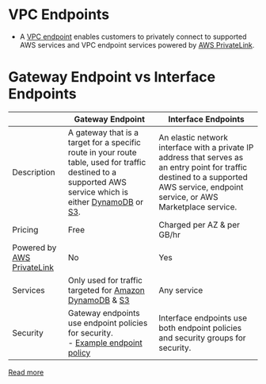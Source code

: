 # VPC Endpoints
- A [VPC endpoint](https://docs.aws.amazon.com/whitepapers/latest/aws-privatelink/what-are-vpc-endpoints.html) enables customers to privately connect to supported AWS services and VPC endpoint services powered by [AWS PrivateLink](../AWSPrivateLink.md).

# Gateway Endpoint vs Interface Endpoints

|                                                    | Gateway Endpoint                                                                                                                                                                                                                                                                        | Interface Endpoints                                                                                                                                                                 |
|----------------------------------------------------|-----------------------------------------------------------------------------------------------------------------------------------------------------------------------------------------------------------------------------------------------------------------------------------------|-------------------------------------------------------------------------------------------------------------------------------------------------------------------------------------|
| Description                                        | A gateway that is a target for a specific route in your route table, used for traffic destined to a supported AWS service which is either [DynamoDB](../../../6_DatabaseServices/AmazonDynamoDB/Readme.md) or [S3](../../../7_StorageServices/3_ObjectStorageTypes/AmazonS3/Readme.md). | An elastic network interface with a private IP address that serves as an entry point for traffic destined to a supported AWS service, endpoint service, or AWS Marketplace service. |
| Pricing                                            | Free                                                                                                                                                                                                                                                                                    | Charged per AZ & per GB/hr                                                                                                                                                          |
| Powered by [AWS PrivateLink](../AWSPrivateLink.md) | No                                                                                                                                                                                                                                                                                      | Yes                                                                                                                                                                                 |
| Services                                           | Only used for traffic targeted for [Amazon DynamoDB](../../../6_DatabaseServices/AmazonDynamoDB/Readme.md) & [S3](../../../7_StorageServices/3_ObjectStorageTypes/AmazonS3/Readme.md)                                                                                                   | Any service                                                                                                                                                                         |
| Security                                           | Gateway endpoints use endpoint policies for security.<br/> - [Example endpoint policy](../../../2_SecurityAndIdentityServices/1_IdentityServices/samplePolicies/vpcEndpointPolicy.json)                                                                                            | Interface endpoints use both endpoint policies and security groups for security.                                                                                                    |


[Read more](https://aws.amazon.com/blogs/architecture/choosing-your-vpc-endpoint-strategy-for-amazon-s3/)